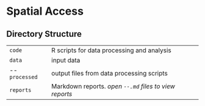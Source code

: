 Spatial Access
================

## Directory Structure

|                |                                                        |
| -------------- | ------------------------------------------------------ |
| `code`         | R scripts for data processing and analysis             |
| `data`         | input data                                             |
| \--`processed` | output files from data processing scripts              |
| `reports`      | Markdown reports. *open `--.md` files to view reports* |
